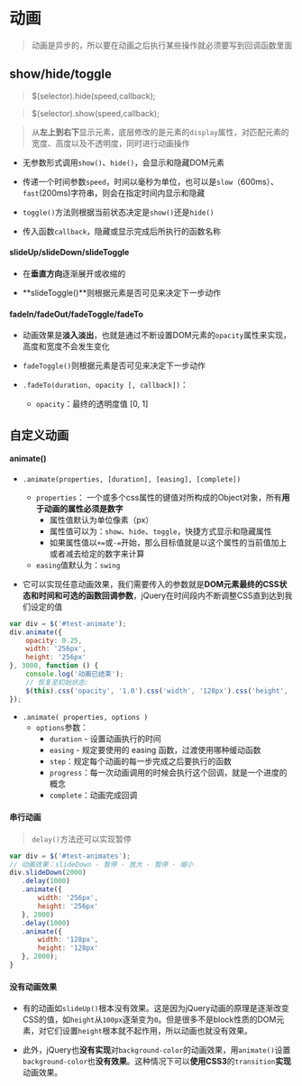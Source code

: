 # 动画

> 动画是异步的，所以要在动画之后执行某些操作就必须要写到回调函数里面

## show/hide/toggle

> $(selector).hide(speed,callback);

> $(selector).show(speed,callback);

> 从**左上到右下**显示元素，底层修改的是元素的`display`属性，对匹配元素的宽度、高度以及不透明度，同时进行动画操作

* 无参数形式调用`show()`、`hide()`，会显示和隐藏DOM元素

* 传递一个时间参数`speed`，时间以毫秒为单位，也可以是`slow`（600ms）、`fast`(200ms)字符串，则会在指定时间内显示和隐藏

* `toggle()`方法则根据当前状态决定是`show()`还是`hide()`

* 传入函数`callback`，隐藏或显示完成后所执行的函数名称

#### slideUp/slideDown/slideToggle

* 在**垂直方向**逐渐展开或收缩的

* **slideToggle()**则根据元素是否可见来决定下一步动作

#### fadeIn/fadeOut/fadeToggle/fadeTo

* 动画效果是**淡入淡出**，也就是通过不断设置DOM元素的`opacity`属性来实现，高度和宽度不会发生变化

* `fadeToggle()`则根据元素是否可见来决定下一步动作

* `.fadeTo(duration, opacity [, callback])`：
	* `opacity`：最终的透明度值 [0, 1]

## 自定义动画

#### animate()

* `.animate(properties, [duration], [easing], [complete])`
	* `properties`： 一个或多个css属性的键值对所构成的Object对象，所有**用于动画的属性必须是数字**
		* 属性值默认为单位像素（px）
		* 属性值可以为：`show`、`hide`、`toggle`，快捷方式显示和隐藏属性
		* 如果属性值以`+=`或`-=`开始，那么目标值就是以这个属性的当前值加上或者减去给定的数字来计算
	* `easing`值默认为：`swing`

* 它可以实现任意动画效果，我们需要传入的参数就是**DOM元素最终的CSS状态和时间和可选的函数回调参数**，jQuery在时间段内不断调整CSS直到达到我们设定的值
```JavaScript
var div = $('#test-animate');
div.animate({
    opacity: 0.25,
    width: '256px',
    height: '256px'
}, 3000, function () {
    console.log('动画已结束');
    // 恢复至初始状态:
    $(this).css('opacity', '1.0').css('width', '128px').css('height', '128px');
});
```

* `.animate( properties, options )`
	* `options`参数：
		* `duration` - 设置动画执行的时间
		* `easing` - 规定要使用的 easing 函数，过渡使用哪种缓动函数
		* `step`：规定每个动画的每一步完成之后要执行的函数
		* `progress`：每一次动画调用的时候会执行这个回调，就是一个进度的概念
		* `complete`：动画完成回调

#### 串行动画

> `delay()`方法还可以实现暂停

```JavaScript 
var div = $('#test-animates');
// 动画效果：slideDown - 暂停 - 放大 - 暂停 - 缩小
div.slideDown(2000)
   .delay(1000)
   .animate({
       width: '256px',
       height: '256px'
   }, 2000)
   .delay(1000)
   .animate({
       width: '128px',
       height: '128px'
   }, 2000);
}
```

#### 没有动画效果

* 有的动画如`slideUp()`根本没有效果。这是因为jQuery动画的原理是逐渐改变CSS的值，如`height`从`100px`逐渐变为`0`。但是很多不是block性质的DOM元素，对它们设置`height`根本就不起作用，所以动画也就没有效果。

* 此外，jQuery也**没有实现**对`background-color`的动画效果，用`animate()`设置`background-color`也**没有效果**。这种情况下可以**使用CSS3**的`transition`**实现**动画效果。